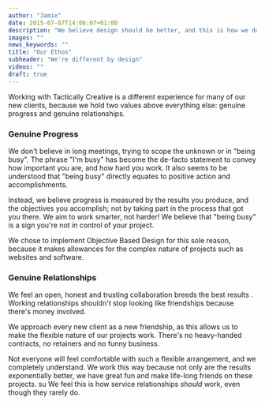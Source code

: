 ```yaml
---
author: "Jamie"
date: 2015-07-07T14:06:07+01:00
description: "We believe design should be better, and this is how we do it."
images: ""
news_keywords: ""
title: "Our Ethos"
subheader: "We're different by design"
videos: ""
draft: true
---
```


Working with Tactically Creative is a different experience for many of our new clients, because we hold two values above everything else: genuine progress and genuine relationships.

### Genuine Progress

We don't believe in long meetings, trying to scope the unknown or in "being busy". The phrase "I'm busy" has become the de-facto statement to convey how important you are, and how hard you work. It also seems to be understood that "being busy" directly equates to positive action and accomplishments.

Instead, we believe progress is measured by the results you produce, and the objectives you accomplish; not by taking part in the process that got you there. We aim to work smarter, not harder! We believe that "being busy" is a sign you're not in control of your project.

We chose to implement Objective Based Design for this sole reason, because it makes allowances for the complex nature of projects such as websites and software.

### Genuine Relationships

We feel an open, honest and trusting collaboration breeds the best results . Working relationships shouldn't stop looking like friendships because there's money involved.

We approach every new client as a new friendship, as this allows us to make the flexible nature of our projects work. There's no heavy-handed contracts, no retainers and no funny business.

Not everyone will feel comfortable with such a flexible arrangement, and we completely understand. We work this way because not only are the results exponentially better, we have great fun and make life-long friends on these projects.
su
We feel this is how service relationships *should* work, even though they rarely do.
